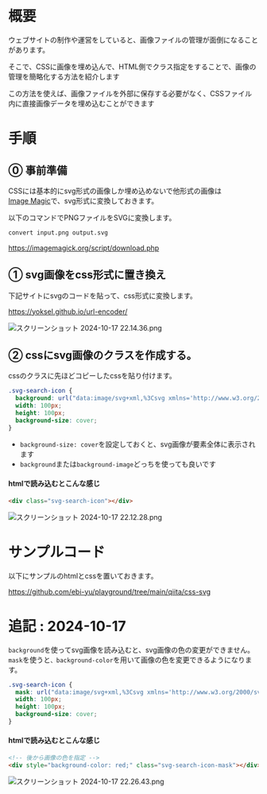 # 概要  
  
ウェブサイトの制作や運営をしていると、画像ファイルの管理が面倒になることがあります。  
  
そこで、CSSに画像を埋め込んで、HTML側でクラス指定をすることで、画像の管理を簡略化する方法を紹介します  
  
この方法を使えば、画像ファイルを外部に保存する必要がなく、CSSファイル内に直接画像データを埋め込むことができます  
  
# 手順  
  
## ⓪ 事前準備  
  
CSSには基本的にsvg形式の画像しか埋め込めないで他形式の画像は  
[Image Magic](https://imagemagick.org/index.php)で、svg形式に変換しておきます。  
  
以下のコマンドでPNGファイルをSVGに変換します。  
  
```sh
convert input.png output.svg
```  
  
https://imagemagick.org/script/download.php  
  
  
## ① svg画像をcss形式に置き換え  
  
下記サイトにsvgのコードを貼って、css形式に変換します。  
  
https://yoksel.github.io/url-encoder/  
  
![スクリーンショット 2024-10-17 22.14.36.png](/image/fcd0b816-37d6-a016-0a0b-73a078802b1f.png)  
  
## ② cssにsvg画像のクラスを作成する。  
  
cssのクラスに先ほどコピーしたcssを貼り付けます。  
  
```css
.svg-search-icon {
  background: url("data:image/svg+xml,%3Csvg xmlns='http://www.w3.org/2000/svg' height='100px' viewBox='0 -960 960 960' width='100px' fill='%23000000'%3E%3Cpath d='M784-120 532-372q-30 24-69 38t-83 14q-109 0-184.5-75.5T120-580q0-109 75.5-184.5T380-840q109 0 184.5 75.5T640-580q0 44-14 83t-38 69l252 252-56 56ZM380-400q75 0 127.5-52.5T560-580q0-75-52.5-127.5T380-760q-75 0-127.5 52.5T200-580q0 75 52.5 127.5T380-400Z' /%3E%3C/svg%3E");
  width: 100px;
  height: 100px;
  background-size: cover;
}
```  
  
- `background-size: cover`を設定しておくと、svg画像が要素全体に表示されます  
- `background`または`background-image`どっちを使っても良いです  
  
#### htmlで読み込むとこんな感じ  
  
```html
<div class="svg-search-icon"></div>
```  
  
![スクリーンショット 2024-10-17 22.12.28.png](/image/30258d5d-caa2-20d2-452a-b419bcfba4f2.png)  
  
# サンプルコード  
  
以下にサンプルのhtmlとcssを置いておきます。  
  
https://github.com/ebi-yu/playground/tree/main/qiita/css-svg  
  
# 追記 : 2024-10-17  
  
`background`を使ってsvg画像を読み込むと、svg画像の色の変更ができません。  
`mask`を使うと`、background-color`を用いて画像の色を変更できるようになります。  
  
```css
.svg-search-icon {
  mask: url("data:image/svg+xml,%3Csvg xmlns='http://www.w3.org/2000/svg' height='100px' viewBox='0 -960 960 960' width='100px' fill='%23000000'%3E%3Cpath d='M784-120 532-372q-30 24-69 38t-83 14q-109 0-184.5-75.5T120-580q0-109 75.5-184.5T380-840q109 0 184.5 75.5T640-580q0 44-14 83t-38 69l252 252-56 56ZM380-400q75 0 127.5-52.5T560-580q0-75-52.5-127.5T380-760q-75 0-127.5 52.5T200-580q0 75 52.5 127.5T380-400Z' /%3E%3C/svg%3E");
  width: 100px;
  height: 100px;
  background-size: cover;
}
```  
  
#### htmlで読み込むとこんな感じ  
  
```html
<!-- 後から画像の色を指定 -->
<div style="background-color: red;" class="svg-search-icon-mask"></div>
```  
  
![スクリーンショット 2024-10-17 22.26.43.png](/image/4f268450-fd30-9f23-0a46-4b3da42df770.png)  
